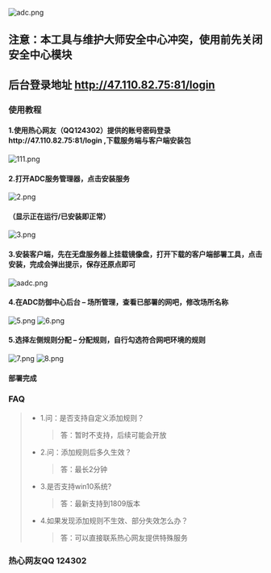 ![adc.png](https://s2.ax1x.com/2019/06/12/VRLbzn.png)
## 注意：本工具与维护大师安全中心冲突，使用前先关闭安全中心模块
## 后台登录地址    http://47.110.82.75:81/login
### 使用教程
#### 1.使用热心网友（QQ124302）提供的账号密码登录http://47.110.82.75:81/login ,下载服务端与客户端安装包
![111.png](https://s2.ax1x.com/2019/06/12/VRLLMq.png)
#### 2.打开ADC服务管理器，点击安装服务
![2.png](https://s2.ax1x.com/2019/06/12/VRLxdU.png)
#### （显示正在运行/已安装即正常）
![3.png](https://s2.ax1x.com/2019/06/12/VRLHRs.png)
#### 3.安装客户端，先在无盘服务器上挂载镜像盘，打开下载的客户端部署工具，点击安装，完成会弹出提示，保存还原点即可
![aadc.png](https://s2.ax1x.com/2019/06/12/VRLOs0.png)
#### 4.在ADC防御中心后台 – 场所管理，查看已部署的网吧，修改场所名称
![5.png](https://s2.ax1x.com/2019/06/12/VRLXLV.png)
![6.png](https://s2.ax1x.com/2019/06/12/VRLvZT.png)
#### 5.选择左侧规则分配 – 分配规则，自行勾选符合网吧环境的规则
![7.png](https://s2.ax1x.com/2019/06/12/VRLzoF.png)
![8.png](https://s2.ax1x.com/2019/06/12/VROpi4.png)
#### 部署完成
### FAQ
> * 1.问：是否支持自定义添加规则？
>   > 答：暂时不支持，后续可能会开放
> * 2.问：添加规则后多久生效？
>   > 答：最长2分钟
> * 3.是否支持win10系统?
>   > 答：最新支持到1809版本
> * 4.如果发现添加规则不生效、部分失效怎么办？
>   > 答：可以直接联系热心网友提供特殊服务
### 热心网友QQ 124302
